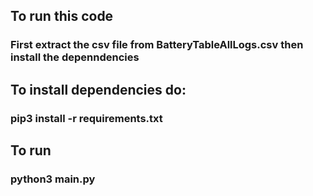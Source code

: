 ## To run this code

### First extract the csv file from BatteryTableAllLogs.csv then install the depenndencies

## To install dependencies do:

### pip3 install -r requirements.txt

## To run

### python3 main.py
